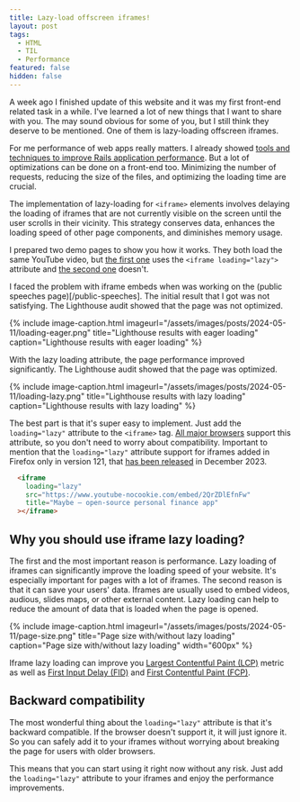 ```yaml
---
title: Lazy-load offscreen iframes!
layout: post
tags:
  - HTML
  - TIL
  - Performance
featured: false
hidden: false
---
```


A week ago I finished update of this website and it was my first front-end related task in a while. I've learned a lot of new things that I want to share with you. The may sound obvious for some of you, but I still think they deserve to be mentioned. One of them is lazy-loading offscreen iframes.

<!--more-->

For me performance of web apps really matters. I already showed [tools and techniques to improve Rails application performance](https://igor.works/blog/18-tools-and-techniques-to-improve-rails-application-performance). But a lot of optimizations can be done on a front-end too. Minimizing the number of requests, reducing the size of the files, and optimizing the loading time are crucial.

The implementation of lazy-loading for `<iframe>` elements involves delaying the loading of iframes that are not currently visible on the screen until the user scrolls in their vicinity. This strategy conserves data, enhances the loading speed of other page components, and diminishes memory usage.

I prepared two demo pages to show you how it works. They both load the same YouTube video, but [the first one](/demos/iframe-loading-lazy) uses the `<iframe loading="lazy">` attribute and [the second one](/demos/iframe-loading-eager) doesn't.

I faced the problem with iframe embeds when was working on the (public speeches page)[/public-speeches]. The initial result that I got was not satisfying. The Lighthouse audit showed that the page was not optimized.

{% include image-caption.html imageurl="/assets/images/posts/2024-05-11/loading-eager.png" title="Lighthouse results with eager loading" caption="Lighthouse results with eager loading" %}

With the lazy loading attribute, the page performance improved significantly. The Lighthouse audit showed that the page was optimized.

{% include image-caption.html imageurl="/assets/images/posts/2024-05-11/loading-lazy.png" title="Lighthouse results with lazy loading" caption="Lighthouse results with lazy loading" %}

The best part is that it's super easy to implement. Just add the `loading="lazy"` attribute to the `<iframe>` tag. [All major browsers](https://caniuse.com/loading-lazy-attr) support this attribute, so you don't need to worry about compatibility. Important to mention that the `loading="lazy"` attribute support for iframes added in Firefox only in version 121, that [has been released](https://www.mozilla.org/en-US/firefox/121.0/releasenotes/) in December 2023.

``` html
  <iframe
    loading="lazy"
    src="https://www.youtube-nocookie.com/embed/2QrZDlEfnFw"
    title="Maybe – open-source personal finance app"
  ></iframe>
```

## Why you should use iframe lazy loading?

The first and the most important reason is performance. Lazy loading of iframes can significantly improve the loading speed of your website. It's especially important for pages with a lot of iframes. The second reason is that it can save your users' data. Iframes are usually used to embed videos, audious, slides maps, or other external content. Lazy loading can help to reduce the amount of data that is loaded when the page is opened.

{% include image-caption.html imageurl="/assets/images/posts/2024-05-11/page-size.png" title="Page size with/without lazy loading" caption="Page size with/without lazy loading" width="600px" %}

Iframe lazy loading can improve you [Largest Contentful Paint (LCP)](https://web.dev/articles/lcp) metric as well as [First Input Delay (FID)](https://web.dev/articles/fid) and [First Contentful Paint (FCP)](https://web.dev/articles/fcp).

## Backward compatibility

The most wonderful thing about the `loading="lazy"` attribute is that it's backward compatible. If the browser doesn't support it, it will just ignore it. So you can safely add it to your iframes without worrying about breaking the page for users with older browsers.

This means that you can start using it right now without any risk. Just add the `loading="lazy"` attribute to your iframes and enjoy the performance improvements.